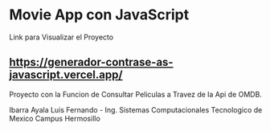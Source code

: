 # Movie App con JavaScript

Link para Visualizar el Proyecto

## https://generador-contrase-as-javascript.vercel.app/

Proyecto con la Funcion de Consultar Peliculas a Travez de la Api de OMDB.

Ibarra Ayala Luis Fernando - Ing. Sistemas Computacionales
Tecnologico de Mexico Campus Hermosillo